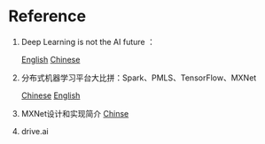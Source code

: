 
# Reference

1. Deep Learning is not the AI future ：

    [English](https://www.linkedin.com/pulse/deep-learning-ai-future-fabio-ciucci/)
    [Chinese](http://www.infoq.com/cn/articles/deep-learning-is-not-the-ai-future?lipi=urn%3Ali%3Apage%3Ad_flagship3_pulse_read%3BrQqqfRgJR027jFpjnBaI4Q%3D%3D)

2. 分布式机器学习平台大比拼：Spark、PMLS、TensorFlow、MXNet

    [Chinese](http://www.infoq.com/cn/articles/a-comparison-of-distributed-machine-learning-platforms)
    [English](https://muratbuffalo.blogspot.sg/2017/07/a-comparison-of-distributed-machine.html)
3. MXNet设计和实现简介 [Chinse](https://github.com/apache/incubator-mxnet/issues/797)
4. drive.ai